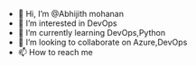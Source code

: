 - 👋 Hi, I’m @Abhijith mohanan
- 👀 I’m interested in DevOps
- 🌱 I’m currently learning DevOps,Python 
- 💞️ I’m looking to collaborate on Azure,DevOps
- 📫 How to reach me 

<!---
Abhijithmohanan/Abhijithmohanan is a ✨ special ✨ repository because its `README.md` (this file) appears on your GitHub profile.
You can click the Preview link to take a look at your changes.
--->
